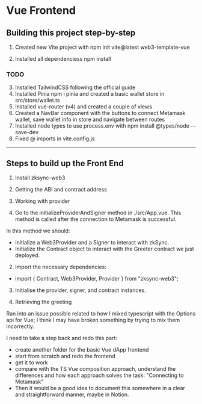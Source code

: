 # Vue Frontend

## Building this project step-by-step

1. Created new Vite project with npm init vite@latest web3-template-vue 

2. Installed all dependenciess npm install

### TODO

3. Installed TailwindCSS following the official guide
4. Installed Pinia npm i pinia and created a basic wallet store in src/store/wallet.ts
5. Installed vue-router (v4) and created a couple of views
6. Created a NavBar component with the buttons to connect Metamask wallet, save wallet info in store and navigate between routes
7. Installed node types to use process.env with npm install @types/node --save-dev
8. Fixed @ imports in vite.config.js

--------------------------------------------------------------------------------------------------


## Steps to build up the Front End

1. Install zksync-web3
2. Getting the ABI and contract address
3. Working with provider

  1. Go to the initializeProviderAndSigner method in ./src/App.vue. This method is called after the connection to Metamask is successful.

  In this method we should:

  - Initialize a Web3Provider and a Signer to interact with zkSync.
  - Initialize the Contract object to interact with the Greeter contract we just deployed.
  
  2. Import the necessary dependencies:

  - import { Contract, Web3Provider, Provider } from "zksync-web3";
  
  3. Initialise the provider, signer, and contract instances.

4. Retrieving the greeting

Ran into an issue possible related to how I mixed typescript with the Options api for Vue; I think I may have broken something by trying to mix them incorrectly.

I need to take a step back and redo this part:
  - create another folder for the basic Vue dApp frontend
  - start from scratch and redo the frontend
  - get it to work
  - compare with the TS Vue composition approach, understand the differences and how each approach solves the task: "Connecting to Metamask"
  - Then it would be a good idea to document this somewhere in a clear and straightforward manner, maybe in Notion.